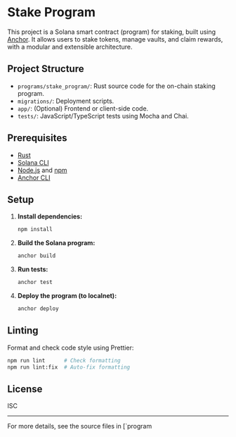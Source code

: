 # Stake Program

This project is a Solana smart contract (program) for staking, built using [Anchor](https://github.com/solana-foundation/anchor). It allows users to stake tokens, manage vaults, and claim rewards, with a modular and extensible architecture.

## Project Structure

- `programs/stake_program/`: Rust source code for the on-chain staking program.
- `migrations/`: Deployment scripts.
- `app/`: (Optional) Frontend or client-side code.
- `tests/`: JavaScript/TypeScript tests using Mocha and Chai.

## Prerequisites

- [Rust](https://www.rust-lang.org/tools/install)
- [Solana CLI](https://docs.solana.com/cli/install-solana-cli-tools)
- [Node.js](https://nodejs.org/) and [npm](https://www.npmjs.com/)
- [Anchor CLI](https://book.anchor-lang.com/getting_started/installation.html)

## Setup

1. **Install dependencies:**

   ```sh
   npm install
   ```

2. **Build the Solana program:**

   ```sh
   anchor build
   ```

3. **Run tests:**

   ```sh
   anchor test
   ```

4. **Deploy the program (to localnet):**

   ```sh
   anchor deploy
   ```

## Linting

Format and check code style using Prettier:

```sh
npm run lint      # Check formatting
npm run lint:fix  # Auto-fix formatting
```

## License

ISC

---

For more details, see the source files in [`program